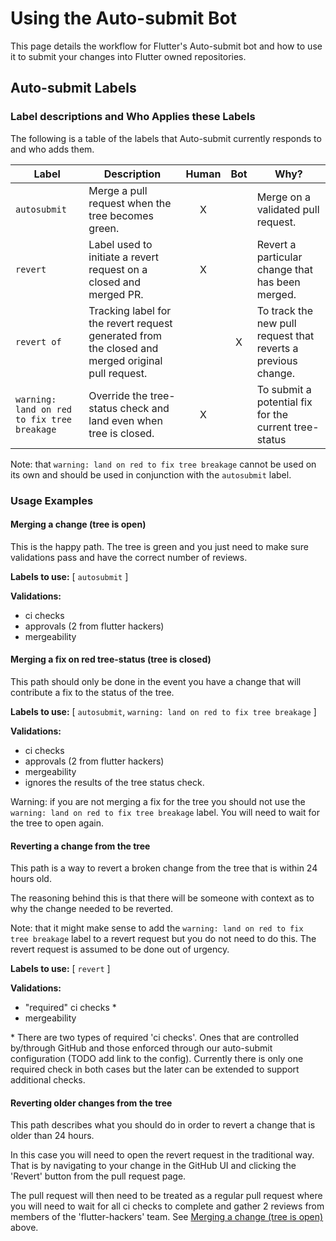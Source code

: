 # Using the Auto-submit Bot

This page details the workflow for Flutter's Auto-submit bot and how to use it to submit your changes into Flutter owned repositories.

## Auto-submit Labels

### Label descriptions and Who Applies these Labels

The following is a table of the labels that Auto-submit currently responds to
and who adds them.

| Label | Description | Human | Bot | Why? |
| --- | --- | :---: | :---: | --- |
| `autosubmit` | Merge a pull request when the tree becomes green. | X | | Merge on a validated pull request. |
| `revert` | Label used to initiate a revert request on a closed and merged PR. | X | | Revert a particular change that has been merged. |
| `revert of` | Tracking label for the revert request generated from the closed and merged original pull request. | | X | To track the new pull request that reverts a previous change. |
| `warning: land on red to fix tree breakage` | Override the tree-status check and land even when tree is closed. | X | | To submit a potential fix for the current tree-status |

Note: that `warning: land on red to fix tree breakage` cannot be used on its own
and should be used in conjunction with the `autosubmit` label.

### Usage Examples

#### Merging a change (tree is open)

This is the happy path. The tree is green and you just need to make
sure validations pass and have the correct number of reviews.

**Labels to use:** [ `autosubmit` ]

**Validations:**

* ci checks
* approvals (2 from flutter hackers)
* mergeability

#### Merging a fix on red tree-status (tree is closed)

This path should only be done in the event you have a change that will
contribute a fix to the status of the tree.

**Labels to use:** [ `autosubmit`, `warning: land on red to fix tree breakage` ]

**Validations:**

* ci checks
* approvals (2 from flutter hackers)
* mergeability
* ignores the results of the tree status check.

Warning: if you are not merging a fix for the tree you should not use the
`warning: land on red to fix tree breakage` label. You will need to wait for the
tree to open again.

#### Reverting a change from the tree

This path is a way to revert a broken change from the tree that is
within 24 hours old.

The reasoning behind this is that there will be someone with context as to
why the change needed to be reverted.

Note: that it might make sense to add the `warning: land on red to fix tree breakage`
label to a revert request but you do not need to do this. The revert request is
assumed to be done out of urgency.

**Labels to use:** [ `revert` ]

**Validations:**

* "required" ci checks \*
* mergeability

\* There are two types of required 'ci checks'. Ones that are controlled
by/through GitHub and those enforced through our auto-submit configuration
(TODO add link to the config). Currently there is only one required check in
both cases but the later can be extended to support additional checks.

#### Reverting older changes from the tree

This path describes what you should do in order to revert a change that is
older than 24 hours.

In this case you will need to open the revert request in the traditional way.
That is by navigating to your change in the GitHub UI and clicking the
'Revert' button from the pull request page.

The pull request will then need to be treated as a regular pull request where
you will need to wait for all ci checks to complete and gather 2 reviews from
members of the 'flutter-hackers' team. See
[Merging a change (tree is open)]() above.
